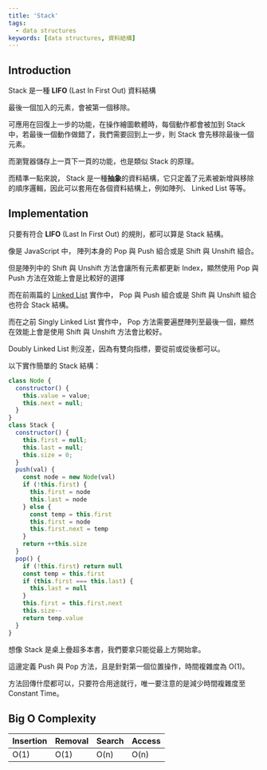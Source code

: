 ```yaml
---
title: 'Stack'
tags:
  - data structures
keywords: [data structures, 資料結構]
---
```


## Introduction

Stack 是一種 **LIFO** (Last In First Out) 資料結構

最後一個加入的元素，會被第一個移除。

可應用在回復上一步的功能，在操作繪圖軟體時，每個動作都會被加到 Stack 中，若最後一個動作做錯了，我們需要回到上一步，則 Stack 會先移除最後一個元素。

而瀏覽器儲存上一頁下一頁的功能，也是類似 Stack 的原理。

而精準一點來說， Stack 是一種**抽象**的資料結構，它只定義了元素被新增與移除的順序邏輯，因此可以套用在各個資料結構上，例如陣列、 Linked List 等等。

## Implementation

只要有符合 **LIFO** (Last In First Out) 的規則，都可以算是 Stack 結構。

像是 JavaScript 中， 陣列本身的 Pop 與 Push 組合或是 Shift 與 Unshift 組合。

但是陣列中的 Shift 與 Unshift 方法會讓所有元素都更新 Index，顯然使用 Pop 與 Push 方法在效能上會是比較好的選擇

而在前兩篇的 [Linked List](./01-singly-linked-list.md) 實作中， Pop 與 Push 組合或是 Shift 與 Unshift 組合也符合 Stack 結構。

而在之前 Singly Linked List 實作中， Pop 方法需要遍歷陣列至最後一個，顯然在效能上會是使用 Shift 與 Unshift 方法會比較好。

Doubly Linked List 則沒差，因為有雙向指標，要從前或從後都可以。

以下實作簡單的 Stack 結構：

```js
class Node {
  constructor() {
    this.value = value;
    this.next = null;
  }
}
class Stack {
  constructor() {
    this.first = null;
    this.last = null;
    this.size = 0;
  }
  push(val) {
    const node = new Node(val)
    if (!this.first) {
      this.first = node
      this.last = node
    } else {
      const temp = this.first
      this.first = node
      this.first.next = temp
    }
    return ++this.size
  }
  pop() {
    if (!this.first) return null
    const temp = this.first
    if (this.first === this.last) {
      this.last = null
    }
    this.first = this.first.next
    this.size--
    return temp.value
  }
}
```

想像 Stack 是桌上疊超多本書，我們要拿只能從最上方開始拿。

這邊定義 Push 與 Pop 方法，且是針對第一個位置操作，時間複雜度為 O(1)。

方法回傳什麼都可以，只要符合用途就行，唯一要注意的是減少時間複雜度至 Constant Time。

## Big O Complexity

| Insertion | Removal | Search | Access |
|---|---|---|---|
| O(1) | O(1) | O(n) | O(n) |
